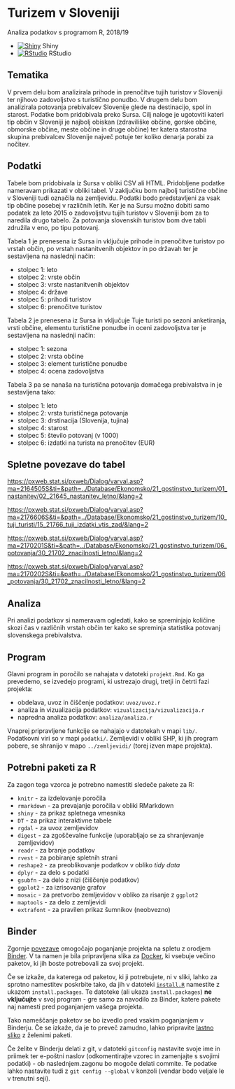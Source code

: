 # Turizem v Sloveniji

Analiza podatkov s programom R, 2018/19

* [![Shiny](http://mybinder.org/badge.svg)](http://beta.mybinder.org/v2/gh/jaanos/APPR-2018-19/master?urlpath=shiny/APPR-2018-19/projekt.Rmd) Shiny
* [![RStudio](http://mybinder.org/badge.svg)](http://beta.mybinder.org/v2/gh/jaanos/APPR-2018-19/master?urlpath=rstudio) RStudio

## Tematika

V prvem delu bom analizirala prihode in prenočitve tujih turistov v Sloveniji ter njihovo zadovoljstvo s turistično ponudbo. V drugem delu bom analizirala potovanja prebivalcev Slovenije glede na destinacijo, spol in starost. Podatke bom pridobivala preko Sursa. 
Cilj naloge je ugotoviti kateri tip občin v Sloveniji je najbolj obiskan (zdraviliške občine, gorske občine, obmorske občine, meste občine in druge občine) ter katera starostna skupina prebivalcev Slovenije največ potuje ter koliko denarja porabi za nočitev.

## Podatki

Tabele bom pridobivala iz Sursa v obliki CSV ali HTML. Pridobljene podatke nameravam prikazati v obliki tabel. V zaključku bom najbolj turistične občine v Sloveniji tudi označila na zemljevidu. Podatki bodo predstavljeni za vsak tip občine posebej v različnih letih. Ker je na Sursu možno dobiti samo podatek za leto 2015 o zadovoljstvu tujih turistov v Sloveniji bom za to naredila drugo tabelo. Za potovanja slovenskih turistov bom dve tabli združila v eno, po tipu potovanj.

Tabela 1 je prenesena iz Sursa in vključuje prihode in prenočitve turistov po vrstah občin, po vrstah nastanitvenih objektov in po državah ter je sestavljena na naslednji način:

- stolpec 1: leto
- stolpec 2: vrste občin
- stolpec 3: vrste nastanitvenih objektov
- stolpec 4: države
- stolpec 5: prihodi turistov
- stolpec 6: prenočitve turistov

Tabela 2 je prenesena iz Sursa in vključuje Tuje turisti po sezoni anketiranja, vrsti občine, elementu turistične ponudbe in oceni zadovoljstva ter je sestavljena na naslednji način:

- stolpec 1: sezona
- stolpec 2: vrsta občine
- stolpec 3: element turistične ponudbe
- stolpec 4: ocena zadovoljstva

Tabela 3 pa se nanaša na turistična potovanja domačega prebivalstva in je sestavljena tako:

- stolpec 1: leto
- stolpec 2: vrsta turističnega potovanja
- stolpec 3: drstinacija (Slovenija, tujina)
- stolpec 4: starost 
- stolpec 5: število potovanj (v 1000)
- stolpec 6: izdatki na turista na prenočitev (EUR)

## Spletne povezave do tabel

https://pxweb.stat.si/pxweb/Dialog/varval.asp?ma=2164505S&ti=&path=../Database/Ekonomsko/21_gostinstvo_turizem/01_nastanitev/02_21645_nastanitev_letno/&lang=2

https://pxweb.stat.si/pxweb/Dialog/varval.asp?ma=2176606S&ti=&path=../Database/Ekonomsko/21_gostinstvo_turizem/10_tuji_turisti/15_21766_tuji_izdatki_vtis_zad/&lang=2

https://pxweb.stat.si/pxweb/Dialog/varval.asp?ma=2170201S&ti=&path=../Database/Ekonomsko/21_gostinstvo_turizem/06_potovanja/30_21702_znacilnosti_letno/&lang=2

https://pxweb.stat.si/pxweb/Dialog/varval.asp?ma=2170202S&ti=&path=../Database/Ekonomsko/21_gostinstvo_turizem/06_potovanja/30_21702_znacilnosti_letno/&lang=2


## Analiza

Pri analizi podatkov si nameravam ogledati, kako se spreminjajo količine skozi čas v različnih vrstah občin ter kako se spreminja statistika potovanj slovenskega prebivalstva.

## Program

Glavni program in poročilo se nahajata v datoteki `projekt.Rmd`.
Ko ga prevedemo, se izvedejo programi, ki ustrezajo drugi, tretji in četrti fazi projekta:

* obdelava, uvoz in čiščenje podatkov: `uvoz/uvoz.r`
* analiza in vizualizacija podatkov: `vizualizacija/vizualizacija.r`
* napredna analiza podatkov: `analiza/analiza.r`

Vnaprej pripravljene funkcije se nahajajo v datotekah v mapi `lib/`.
Podatkovni viri so v mapi `podatki/`.
Zemljevidi v obliki SHP, ki jih program pobere,
se shranijo v mapo `../zemljevidi/` (torej izven mape projekta).

## Potrebni paketi za R

Za zagon tega vzorca je potrebno namestiti sledeče pakete za R:

* `knitr` - za izdelovanje poročila
* `rmarkdown` - za prevajanje poročila v obliki RMarkdown
* `shiny` - za prikaz spletnega vmesnika
* `DT` - za prikaz interaktivne tabele
* `rgdal` - za uvoz zemljevidov
* `digest` - za zgoščevalne funkcije (uporabljajo se za shranjevanje zemljevidov)
* `readr` - za branje podatkov
* `rvest` - za pobiranje spletnih strani
* `reshape2` - za preoblikovanje podatkov v obliko *tidy data*
* `dplyr` - za delo s podatki
* `gsubfn` - za delo z nizi (čiščenje podatkov)
* `ggplot2` - za izrisovanje grafov
* `mosaic` - za pretvorbo zemljevidov v obliko za risanje z `ggplot2`
* `maptools` - za delo z zemljevidi
* `extrafont` - za pravilen prikaz šumnikov (neobvezno)

## Binder

Zgornje [povezave](#analiza-podatkov-s-programom-r-201819)
omogočajo poganjanje projekta na spletu z orodjem [Binder](https://mybinder.org/).
V ta namen je bila pripravljena slika za [Docker](https://www.docker.com/),
ki vsebuje večino paketov, ki jih boste potrebovali za svoj projekt.

Če se izkaže, da katerega od paketov, ki ji potrebujete, ni v sliki,
lahko za sprotno namestitev poskrbite tako,
da jih v datoteki [`install.R`](install.R) namestite z ukazom `install.packages`.
Te datoteke (ali ukaza `install.packages`) **ne vključujte** v svoj program -
gre samo za navodilo za Binder, katere pakete naj namesti pred poganjanjem vašega projekta.

Tako nameščanje paketov se bo izvedlo pred vsakim poganjanjem v Binderju.
Če se izkaže, da je to preveč zamudno,
lahko pripravite [lastno sliko](https://github.com/jaanos/APPR-docker) z želenimi paketi.

Če želite v Binderju delati z git,
v datoteki `gitconfig` nastavite svoje ime in priimek ter e-poštni naslov
(odkomentirajte vzorec in zamenjajte s svojimi podatki) -
ob naslednjem.zagonu bo mogoče delati commite.
Te podatke lahko nastavite tudi z `git config --global` v konzoli
(vendar bodo veljale le v trenutni seji).
